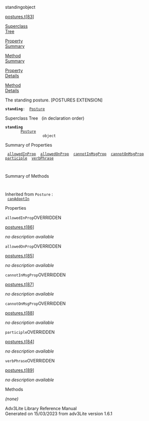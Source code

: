 ---
---
<span class="title">standing</span><span class="type">object</span>

[postures.t](../file/postures.t.html)\[[83](../source/postures.t.html#83)\]

[Superclass  
Tree](#_SuperClassTree_)

[Property  
Summary](#_PropSummary_)

[Method  
Summary](#_MethodSummary_)

[Property  
Details](#_Properties_)

[Method  
Details](#_Methods_)

<div class="fdesc">

The standing posture. \[POSTURES EXTENSION\]

**`standing`**` :   `[`Posture`](../object/Posture.html)

</div>

<span id="_SuperClassTree_"></span>

<div class="mjhd">

<span class="hdln">Superclass Tree</span>   (in declaration order)

</div>

**`standing`**  
`         `[`Posture`](../object/Posture.html)  
`                 object`  
<span id="_PropSummary_"></span>

<div class="mjhd">

<span class="hdln">Summary of Properties</span>  

</div>

` `[`allowedInProp`](#allowedInProp)`  `[`allowedOnProp`](#allowedOnProp)`  `[`cannotInMsgProp`](#cannotInMsgProp)`  `[`cannotOnMsgProp`](#cannotOnMsgProp)`  `[`participle`](#participle)`  `[`verbPhrase`](#verbPhrase)`  `

` `

<span id="_MethodSummary_"></span>

<div class="mjhd">

<span class="hdln">Summary of Methods</span>  

</div>

` `

Inherited from `Posture` :  
` `[`canAdoptIn`](../object/Posture.html#canAdoptIn)`  `

<span id="_Properties_"></span>

<div class="mjhd">

<span class="hdln">Properties</span>  

</div>

<span id="allowedInProp"></span>

`allowedInProp`<span class="rem">OVERRIDDEN</span>

[postures.t](../file/postures.t.html)\[[86](../source/postures.t.html#86)\]

<div class="desc">

*no description available*

</div>

<span id="allowedOnProp"></span>

`allowedOnProp`<span class="rem">OVERRIDDEN</span>

[postures.t](../file/postures.t.html)\[[85](../source/postures.t.html#85)\]

<div class="desc">

*no description available*

</div>

<span id="cannotInMsgProp"></span>

`cannotInMsgProp`<span class="rem">OVERRIDDEN</span>

[postures.t](../file/postures.t.html)\[[87](../source/postures.t.html#87)\]

<div class="desc">

*no description available*

</div>

<span id="cannotOnMsgProp"></span>

`cannotOnMsgProp`<span class="rem">OVERRIDDEN</span>

[postures.t](../file/postures.t.html)\[[88](../source/postures.t.html#88)\]

<div class="desc">

*no description available*

</div>

<span id="participle"></span>

`participle`<span class="rem">OVERRIDDEN</span>

[postures.t](../file/postures.t.html)\[[84](../source/postures.t.html#84)\]

<div class="desc">

*no description available*

</div>

<span id="verbPhrase"></span>

`verbPhrase`<span class="rem">OVERRIDDEN</span>

[postures.t](../file/postures.t.html)\[[89](../source/postures.t.html#89)\]

<div class="desc">

*no description available*

</div>

<span id="_Methods_"></span>

<div class="mjhd">

<span class="hdln">Methods</span>  

</div>

*(none)*

<div class="ftr">

Adv3Lite Library Reference Manual  
Generated on 15/03/2023 from adv3Lite version 1.6.1

</div>
